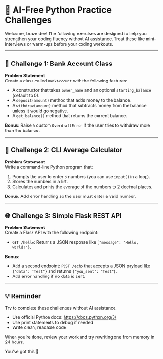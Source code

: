 # 🧠 AI-Free Python Practice Challenges

Welcome, brave dev! The following exercises are designed to help you strengthen your coding fluency without AI assistance. Treat these like mini-interviews or warm-ups before your coding workouts.

---

## 🧾 Challenge 1: Bank Account Class

**Problem Statement**  
Create a class called `BankAccount` with the following features:

- A constructor that takes `owner_name` and an optional `starting_balance` (default to 0).
- A `deposit(amount)` method that adds money to the balance.
- A `withdraw(amount)` method that subtracts money from the balance, unless it would go negative.
- A `get_balance()` method that returns the current balance.

**Bonus**: Raise a custom `OverdraftError` if the user tries to withdraw more than the balance.

---

## 🧮 Challenge 2: CLI Average Calculator

**Problem Statement**  
Write a command-line Python program that:

1. Prompts the user to enter 5 numbers (you can use `input()` in a loop).
2. Stores the numbers in a list.
3. Calculates and prints the average of the numbers to 2 decimal places.

**Bonus**: Add error handling so the user must enter a valid number.

---

## 🌐 Challenge 3: Simple Flask REST API

**Problem Statement**  
Create a Flask API with the following endpoint:

- `GET /hello`: Returns a JSON response like `{"message": "Hello, world!"}`.

**Bonus**:
- Add a second endpoint: `POST /echo` that accepts a JSON payload like `{"data": "Test"}` and returns `{"you_sent": "Test"}`.
- Add error handling if no data is sent.

---

## 💡 Reminder

Try to complete these challenges without AI assistance.
- Use official Python docs: https://docs.python.org/3/
- Use print statements to debug if needed
- Write clean, readable code

When you’re done, review your work and try rewriting one from memory in 24 hours.

You’ve got this 💪
